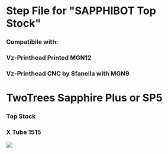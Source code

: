 # Step File for "SAPPHIBOT Top Stock"
### Compatibile with:
### Vz-Printhead Printed MGN12
### Vz-Printhead CNC by Sfanella with MGN9

# TwoTrees Sapphire Plus or SP5
### Top Stock
### X Tube 1515


![](https://onedrive.live.com/embed?resid=2A6BE858ABEEB97B%21615345&authkey=%21ACcWkevuUSs0L1U&width=1607&height=776)
